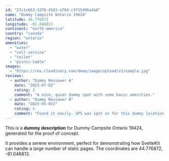 ```yaml
---
id: "27c1c663-3376-45d3-a704-c3f15d96a4a8"
name: "Dummy Campsite Ontario 19424"
latitude: 44.776872
longitude: -81.046813
continent: "north-america"
country: "canada"
region: "ontario"
amenities:
  - "water"
  - "cell-service"
  - "toilet"
  - "picnic-table"
images:
  - "https://res.cloudinary.com/demo/image/upload/v1/sample.jpg"
reviews:
  - author: "Dummy Reviewer A"
    date: "2025-07-02"
    rating: 3
    comment: "A nice, quiet dummy spot with some basic amenities."
  - author: "Dummy Reviewer B"
    date: "2025-05-022"
    rating: 4
    comment: "Found it easily. GPS was spot on for this dummy location."
---
```


This is a **dummy description** for Dummy Campsite Ontario 19424, generated for the proof of concept.

It provides a serene environment, perfect for demonstrating how SvelteKit can handle a large number of static pages. The coordinates are 44.776872, -81.046813.
